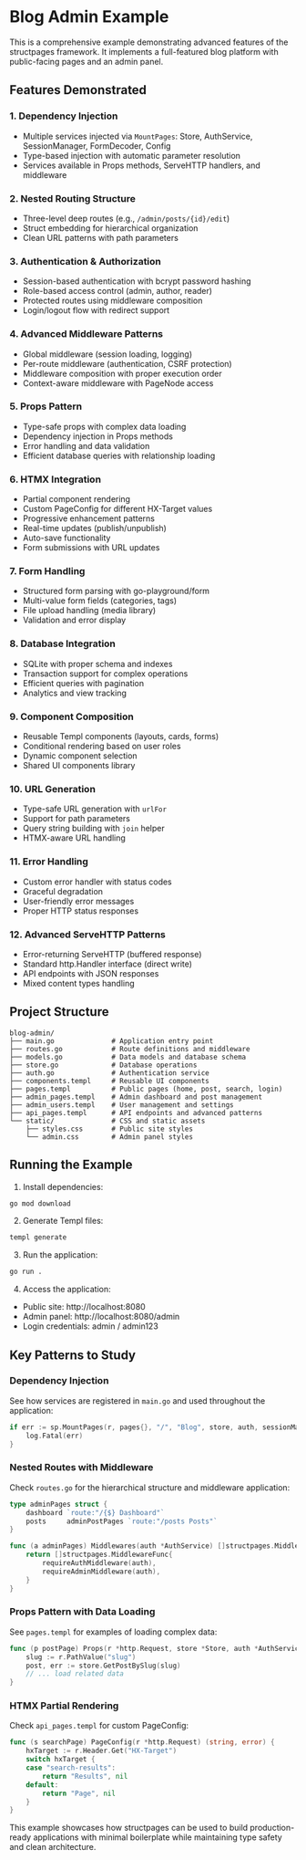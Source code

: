 # Blog Admin Example

This is a comprehensive example demonstrating advanced features of the structpages framework. It implements a full-featured blog platform with public-facing pages and an admin panel.

## Features Demonstrated

### 1. **Dependency Injection**
- Multiple services injected via `MountPages`: Store, AuthService, SessionManager, FormDecoder, Config
- Type-based injection with automatic parameter resolution
- Services available in Props methods, ServeHTTP handlers, and middleware

### 2. **Nested Routing Structure**
- Three-level deep routes (e.g., `/admin/posts/{id}/edit`)
- Struct embedding for hierarchical organization
- Clean URL patterns with path parameters

### 3. **Authentication & Authorization**
- Session-based authentication with bcrypt password hashing
- Role-based access control (admin, author, reader)
- Protected routes using middleware composition
- Login/logout flow with redirect support

### 4. **Advanced Middleware Patterns**
- Global middleware (session loading, logging)
- Per-route middleware (authentication, CSRF protection)
- Middleware composition with proper execution order
- Context-aware middleware with PageNode access

### 5. **Props Pattern**
- Type-safe props with complex data loading
- Dependency injection in Props methods
- Error handling and data validation
- Efficient database queries with relationship loading

### 6. **HTMX Integration**
- Partial component rendering
- Custom PageConfig for different HX-Target values
- Progressive enhancement patterns
- Real-time updates (publish/unpublish)
- Auto-save functionality
- Form submissions with URL updates

### 7. **Form Handling**
- Structured form parsing with go-playground/form
- Multi-value form fields (categories, tags)
- File upload handling (media library)
- Validation and error display

### 8. **Database Integration**
- SQLite with proper schema and indexes
- Transaction support for complex operations
- Efficient queries with pagination
- Analytics and view tracking

### 9. **Component Composition**
- Reusable Templ components (layouts, cards, forms)
- Conditional rendering based on user roles
- Dynamic component selection
- Shared UI components library

### 10. **URL Generation**
- Type-safe URL generation with `urlFor`
- Support for path parameters
- Query string building with `join` helper
- HTMX-aware URL handling

### 11. **Error Handling**
- Custom error handler with status codes
- Graceful degradation
- User-friendly error messages
- Proper HTTP status responses

### 12. **Advanced ServeHTTP Patterns**
- Error-returning ServeHTTP (buffered response)
- Standard http.Handler interface (direct write)
- API endpoints with JSON responses
- Mixed content types handling

## Project Structure

```
blog-admin/
├── main.go              # Application entry point
├── routes.go            # Route definitions and middleware
├── models.go            # Data models and database schema
├── store.go             # Database operations
├── auth.go              # Authentication service
├── components.templ     # Reusable UI components
├── pages.templ          # Public pages (home, post, search, login)
├── admin_pages.templ    # Admin dashboard and post management
├── admin_users.templ    # User management and settings
├── api_pages.templ      # API endpoints and advanced patterns
└── static/              # CSS and static assets
    ├── styles.css       # Public site styles
    └── admin.css        # Admin panel styles
```

## Running the Example

1. Install dependencies:
```bash
go mod download
```

2. Generate Templ files:
```bash
templ generate
```

3. Run the application:
```bash
go run .
```

4. Access the application:
- Public site: http://localhost:8080
- Admin panel: http://localhost:8080/admin
- Login credentials: admin / admin123

## Key Patterns to Study

### Dependency Injection
See how services are registered in `main.go` and used throughout the application:
```go
if err := sp.MountPages(r, pages{}, "/", "Blog", store, auth, sessionManager, formDecoder, config); err != nil {
    log.Fatal(err)
}
```

### Nested Routes with Middleware
Check `routes.go` for the hierarchical structure and middleware application:
```go
type adminPages struct {
    dashboard `route:"/{$} Dashboard"`
    posts     adminPostPages `route:"/posts Posts"`
}

func (a adminPages) Middlewares(auth *AuthService) []structpages.MiddlewareFunc {
    return []structpages.MiddlewareFunc{
        requireAuthMiddleware(auth),
        requireAdminMiddleware(auth),
    }
}
```

### Props Pattern with Data Loading
See `pages.templ` for examples of loading complex data:
```go
func (p postPage) Props(r *http.Request, store *Store, auth *AuthService) (postPageProps, error) {
    slug := r.PathValue("slug")
    post, err := store.GetPostBySlug(slug)
    // ... load related data
}
```

### HTMX Partial Rendering
Check `api_pages.templ` for custom PageConfig:
```go
func (s searchPage) PageConfig(r *http.Request) (string, error) {
    hxTarget := r.Header.Get("HX-Target")
    switch hxTarget {
    case "search-results":
        return "Results", nil
    default:
        return "Page", nil
    }
}
```

This example showcases how structpages can be used to build production-ready applications with minimal boilerplate while maintaining type safety and clean architecture.